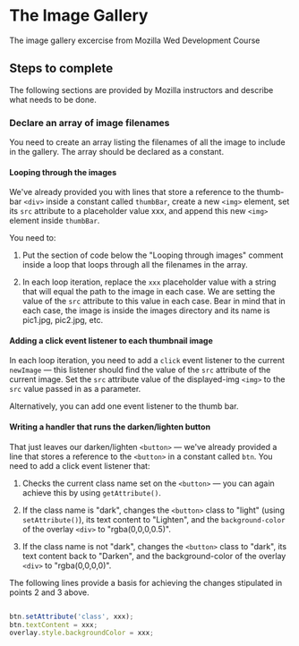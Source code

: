 # The Image Gallery

The image gallery excercise from Mozilla Wed Development Course

## Steps to complete

The following sections are provided by Mozilla instructors and describe what needs to be done.

### Declare an array of image filenames

You need to create an array listing the filenames of all the image to include in the gallery. The array should be declared as a constant.

#### Looping through the images

We've already provided you with lines that store a reference to the thumb-bar `<div>` inside a constant called `thumbBar`, create a new `<img>` element, set its `src` attribute to a placeholder value xxx, and append this new `<img>` element inside `thumbBar`.

You need to:

1. Put the section of code below the "Looping through images" comment inside a loop that loops through all the filenames in the array.

2. In each loop iteration, replace the `xxx` placeholder value with a string that will equal the path to the image in each case. We are setting the value of the `src` attribute to this value in each case. Bear in mind that in each case, the image is inside the images directory and its name is pic1.jpg, pic2.jpg, etc.

#### Adding a click event listener to each thumbnail image

In each loop iteration, you need to add a `click` event listener to the current `newImage` — this listener should find the value of the `src` attribute of the current image. Set the `src` attribute value of the displayed-img `<img>` to the `src` value passed in as a parameter.

Alternatively, you can add one event listener to the thumb bar.

#### Writing a handler that runs the darken/lighten button

That just leaves our darken/lighten `<button>` — we've already provided a line that stores a reference to the `<button>` in a constant called `btn`. You need to add a click event listener that:

1. Checks the current class name set on the `<button>` — you can again achieve this by using `getAttribute()`.

2. If the class name is "dark", changes the `<button>` class to "light" (using `setAttribute()`), its text content to "Lighten", and the `background-color` of the overlay `<div>` to "rgba(0,0,0,0.5)".

3. If the class name is not "dark", changes the `<button>` class to "dark", its text content back to "Darken", and the background-color of the overlay `<div>` to "rgba(0,0,0,0)".

The following lines provide a basis for achieving the changes stipulated in points 2 and 3 above.

```js

btn.setAttribute('class', xxx);
btn.textContent = xxx;
overlay.style.backgroundColor = xxx;